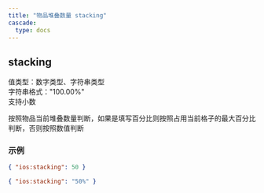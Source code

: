 ```yaml
---
title: "物品堆叠数量 stacking"
cascade:
  type: docs
---
```


## stacking
值类型：数字类型、字符串类型  
字符串格式："100.00%"  
支持小数

按照物品当前堆叠数量判断，如果是填写百分比则按照占用当前格子的最大百分比判断，否则按照数值判断

### 示例
```json lines {linenos=table,filename="json"}
{ "ios:stacking": 50 }

{ "ios:stacking": "50%" }
```